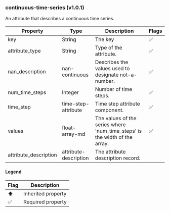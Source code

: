 ### continuous-time-series (v1.0.1)
An attribute that describes a continuous time series.

| Property | Type | Description | Flags |
|---|---|---|---|
| key | String | The key | ✅ |
| attribute_type | String | Type of the attribute. | ✅ |
| nan_description | nan-continuous | Describes the values used to designate not-a-number. | ✅ |
| num_time_steps | Integer | Number of time steps. | ✅ |
| time_step | time-step-attribute | Time step attribute component. | ✅ |
| values | float-array-md | The values of the series where 'num_time_steps' is the width of the array. | ✅ |
| attribute_description | attribute-description | The attribute description record. |  |


#### Legend

| Flag | Description |
| --- | --- |
| ⬆️ | Inherited property |
| ✅ | Required property |

